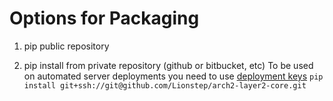 # Options for Packaging

1. pip public repository

2. pip install from private repository (github or bitbucket, etc)
To be used on automated server deployments you need to use [deployment keys](https://docs.github.com/en/developers/overview/managing-deploy-keys)
`pip install git+ssh://git@github.com/Lionstep/arch2-layer2-core.git`